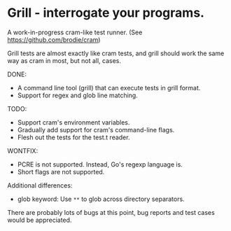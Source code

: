 # Grill - interrogate your programs.
A work-in-progress cram-like test runner. (See https://github.com/brodie/cram)

Grill tests are almost exactly like cram tests, and grill should work the same
way as cram in most, but not all, cases.

DONE:
  * A command line tool (grill) that can execute tests in grill format.
  * Support for regex and glob line matching.

TODO:
  * Support cram's environment variables.
  * Gradually add support for cram's command-line flags.
  * Flesh out the tests for the test.t reader.

WONTFIX:
  * PCRE is not supported. Instead, Go's regexp language is.
  * Short flags are not supported.

Additional differences:
  * glob keyword: Use `**` to glob across directory separators.

There are probably lots of bugs at this point, bug reports and test cases would
be appreciated.
